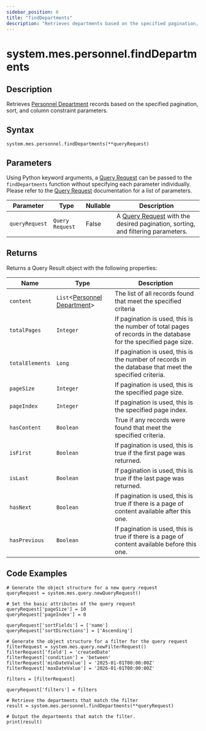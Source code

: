 ```yaml
---
sidebar_position: 6
title: "findDepartments"
description: "Retrieves departments based on the specified pagination, sort, and column constraint parameters."
---
```


# system.mes.personnel.findDepartments

## Description

Retrieves [Personnel Department](../../data-model/personnel-model/personnel-department) records based on the specified pagination, sort, and column constraint parameters.

## Syntax

```
system.mes.personnel.findDepartments(**queryRequest)
```

## Parameters

Using Python keyword arguments, a [Query Request](../query-script-api/new-query-request) can be passed to the `findDepartments` function without specifying each parameter individually. Please refer to the [Query Request](../query-script-api/new-query-request) documentation for a list of parameters.

| Parameter      | Type            | Nullable | Description                                                                                                               |
|----------------|-----------------|----------|---------------------------------------------------------------------------------------------------------------------------|
| `queryRequest` | `Query Request` | False    | A [Query Request](../query-script-api/new-query-request) with the desired pagination, sorting, and filtering parameters.  |

## Returns

Returns a Query Result object with the following properties:

| Name            | Type                                                                                        | Description                                                                                                      |
| --------------- |---------------------------------------------------------------------------------------------| ---------------------------------------------------------------------------------------------------------------- |
| `content`       | `List`&lt;[Personnel Department](../../data-model/personnel-model/personnel-department)&gt; | The list of all records found that meet the specified criteria                                                   |
| `totalPages`    | `Integer`                                                                                   | If pagination is used, this is the number of total pages of records in the database for the specified page size. |
| `totalElements` | `Long`                                                                                      | If pagination is used, this is the number of records in the database that meet the specified criteria.           |
| `pageSize`      | `Integer`                                                                                   | If pagination is used, this is the specified page size.                                                          |
| `pageIndex`     | `Integer`                                                                                   | If pagination is used, this is the specified page index.                                                         |
| `hasContent`    | `Boolean`                                                                                   | True if any records were found that meet the specified criteria.                                                 |
| `isFirst`       | `Boolean`                                                                                   | If pagination is used, this is true if the first page was returned.                                              |
| `isLast`        | `Boolean`                                                                                   | If pagination is used, this is true if the last page was returned.                                               |
| `hasNext`       | `Boolean`                                                                                   | If pagination is used, this is true if there is a page of content available after this one.                      |
| `hasPrevious`   | `Boolean`                                                                                   | If pagination is used, this is true if there is a page of content available before this one.                     |

## Code Examples

```
# Generate the object structure for a new query request
queryRequest = system.mes.query.newQueryRequest()

# Set the basic attributes of the query request
queryRequest['pageSize'] = 10
queryRequest['pageIndex'] = 0

queryRequest['sortFields'] = ['name']
queryRequest['sortDirections'] = ['Ascending']

# Generate the object structure for a filter for the query request
filterRequest = system.mes.query.newFilterRequest()
filterRequest['field'] = 'createdDate'
filterRequest['condition'] = 'between'
filterRequest['minDateValue'] = '2025-01-01T00:00:00Z'
filterRequest['maxDateValue'] = '2026-01-01T00:00:00Z'

filters = [filterRequest]

queryRequest['filters'] = filters

# Retrieve the departments that match the filter
result = system.mes.personnel.findDepartments(**queryRequest)

# Output the departments that match the filter.
print(result)
```